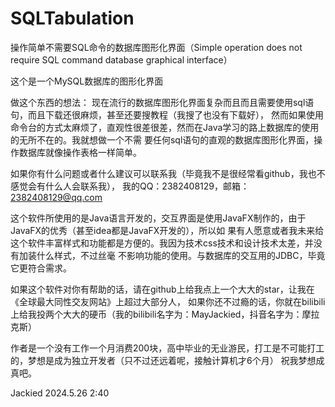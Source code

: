 # SQLTabulation
操作简单不需要SQL命令的数据库图形化界面（Simple operation does not require SQL command database graphical interface）

这个是一个MySQL数据库的图形化界面

做这个东西的想法：
      现在流行的数据库图形化界面复杂而且而且需要使用sql语句，而且下载还很麻烦，甚至还要搜教程（我搜了也没有下载好），
    然而如果使用命令台的方式太麻烦了，直观性很差很差，然而在Java学习的路上数据库的使用的无所不在的。我就想做一个不需
    要任何sql语句的直观的数据库图形化界面，操作数据库就像操作表格一样简单。

如果你有什么问题或者什么建议可以联系我（毕竟我不是很经常看github，我也不感觉会有什么人会联系我），
我的QQ：2382408129，邮箱：2382408129@qq.com

  这个软件所使用的是Java语言开发的，交互界面是使用JavaFX制作的，由于JavaFX的优秀（甚至idea都是JavaFX开发的），所以如
果有人愿意或者我未来给这个软件丰富样式和功能都是方便的。我因为技术css技术和设计技术太差，并没有加装什么样式，不过丝毫
不影响功能的使用。与数据库的交互用的JDBC，毕竟它更符合需求。

  如果这个软件对你有帮助的话，请在github上给我点上一个大大的star，让我在《全球最大同性交友网站》上超过大部分人，
如果你还不过瘾的话，你就在bilibili上给我投两个大大的硬币（我的bilibili名字为：MayJackied，抖音名字为：摩拉克斯）

  作者是一个没有工作一个月消费200块，高中毕业的无业游民，打工是不可能打工的，梦想是成为独立开发者（只不过还远着呢，接触计算机才6个月）
祝我梦想成真吧。


Jackied
2024.5.26 2:40
